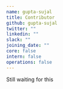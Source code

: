 ```yaml
---
name: gupta-sujal
title: Contributor
github: gupta-sujal
twitter: ""
linkedin: ""
slack: ""
joining_date: ""
core: false
intern: false
operations: false
---
```


Still waiting for this
